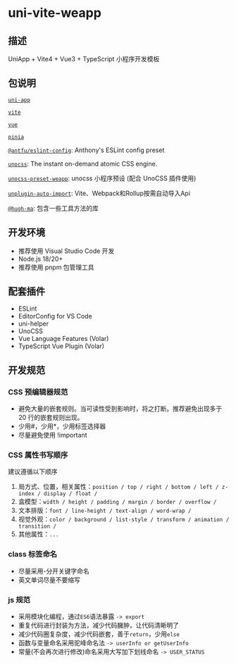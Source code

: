 # uni-vite-weapp

## 描述

UniApp + Vite4 + Vue3 + TypeScript 小程序开发模板

## 包说明
[`uni-app`](https://uniapp.dcloud.net.cn/)

[`vite`](https://v4.vitejs.dev/)

[`vue`](https://vuejs.org/)

[`pinia`](https://pinia.vuejs.org/)

[`@antfu/eslint-config`](https://github.com/antfu/eslint-config): Anthony's ESLint config preset

[`unocss`](https://unocss.dev/): The instant on-demand atomic CSS engine.

[`unocss-preset-weapp`](https://github.com/MellowCo/unocss-preset-weapp): unocss 小程序预设 (配合 UnoCSS 插件使用)

[`unplugin-auto-import`](https://github.com/unplugin/unplugin-auto-import): Vite、Webpack和Rollup按需自动导入Api

[`@hugh-ma`](https://github.com/levi-Ma/hugh-lib): 包含一些工具方法的库

## 开发环境

+ 推荐使用 Visual Studio Code 开发
+ Node.js 18/20+
+ 推荐使用 pnpm 包管理工具

## 配套插件

+ ESLint
+ EditorConfig for VS Code
+ uni-helper
+ UnoCSS
+ Vue Language Features (Volar)
+ TypeScript Vue Plugin (Volar)

## 开发规范

### CSS 预编辑器规范

- 避免大量的嵌套规则。当可读性受到影响时，将之打断。推荐避免出现多于 20 行的嵌套规则出现。
- 少用#，少用\*，少用标签选择器
- 尽量避免使用 !important

### CSS 属性书写顺序

建议遵循以下顺序

1. 局方式、位置，相关属性：`position / top / right / bottom / left / z-index / display / float /`
2. 盒模型：`width / height / padding / margin / border / overflow /`
3. 文本排版：`font / line-height / text-align / word-wrap /`
4. 视觉外观：`color / background / list-style / transform / animation / transition /`
5. 其他属性：`...`

### class 标签命名

- 尽量采用-分开关键字命名
- 英文单词尽量不要缩写

### js 规范

- 采用模块化编程，通过`ES6`语法暴露 `-> export`
- 重复代码进行封装为方法，减少代码臃肿，让代码清晰明了
- 减少代码圈复杂度，减少代码嵌套，善于`return`，少用`else`
- 函数与变量命名采用驼峰命名法 `-> userInfo or getUserInfo`
- 常量(不会再次进行修改)命名采用大写加下划线命名 `-> USER_STATUS`